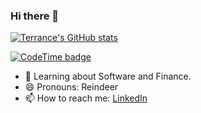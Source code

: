 ### Hi there 👋

<!--
**YHTerrance/YHTerrance** is a ✨ _special_ ✨ repository because its `README.md` (this file) appears on your GitHub profile.

Here are some ideas to get you started:

- 🔭 I’m currently working on ...
- 🌱 I’m currently learning ...
- 👯 I’m looking to collaborate on ...
- 🤔 I’m looking for help with ...
- 💬 Ask me about ...
- 📫 How to reach me: ...
- 😄 Pronouns: ...
- ⚡ Fun fact: ...

-->

[![Terrance's GitHub stats](https://github-readme-stats.vercel.app/api?username=yhterrance&show_icons=true&theme=tokyonight)](https://github.com/yhterrance/github-readme-stats)

[![CodeTime badge](https://img.shields.io/endpoint?style=social&url=https%3A%2F%2Fapi.codetime.dev%2Fshield%3Fid%3D18964%26project%3D%26in%3D0)](https://codetime.dev)

- 🌱 Learning about Software and Finance.
- 😄 Pronouns: Reindeer
- 📫 How to reach me: [LinkedIn](https://www.linkedin.com/in/terrance-yu-hao/)
